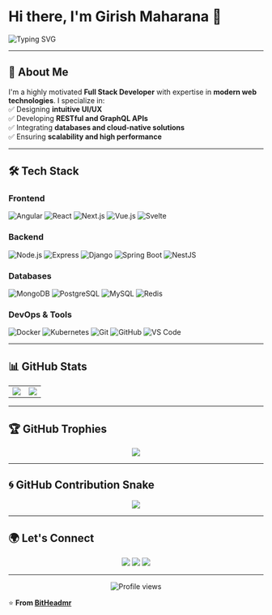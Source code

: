 # Hi there, I'm Girish Maharana 👋  

![Typing SVG](https://readme-typing-svg.herokuapp.com?font=Fira+Code&duration=4000&color=00C8FF&center=true&vCenter=true&width=600&lines=Full+Stack+Developer;Passionate+about+Web+Development;Building+Scalable+and+Efficient+Applications;Always+Learning+New+Technologies)

---

## 🚀 About Me  
I'm a highly motivated **Full Stack Developer** with expertise in **modern web technologies**. I specialize in:  
✅ Designing **intuitive UI/UX**  
✅ Developing **RESTful and GraphQL APIs**  
✅ Integrating **databases and cloud-native solutions**  
✅ Ensuring **scalability and high performance**  

---

## 🛠️ Tech Stack  

### **Frontend**  
![Angular](https://img.shields.io/badge/-Angular-DD0031?style=flat-square&logo=angular&logoColor=white)
![React](https://img.shields.io/badge/-React-61DAFB?style=flat-square&logo=react&logoColor=black)
![Next.js](https://img.shields.io/badge/-Next.js-000000?style=flat-square&logo=next.js&logoColor=white)
![Vue.js](https://img.shields.io/badge/-Vue.js-4FC08D?style=flat-square&logo=vue.js&logoColor=white)
![Svelte](https://img.shields.io/badge/-Svelte-FF3E00?style=flat-square&logo=svelte&logoColor=white)

### **Backend**  
![Node.js](https://img.shields.io/badge/-Node.js-339933?style=flat-square&logo=node.js&logoColor=white)
![Express](https://img.shields.io/badge/-Express-000000?style=flat-square&logo=express&logoColor=white)
![Django](https://img.shields.io/badge/-Django-092E20?style=flat-square&logo=django&logoColor=white)
![Spring Boot](https://img.shields.io/badge/-Spring%20Boot-6DB33F?style=flat-square&logo=spring&logoColor=white)
![NestJS](https://img.shields.io/badge/-NestJS-E0234E?style=flat-square&logo=nestjs&logoColor=white)

### **Databases**  
![MongoDB](https://img.shields.io/badge/-MongoDB-47A248?style=flat-square&logo=mongodb&logoColor=white)
![PostgreSQL](https://img.shields.io/badge/-PostgreSQL-336791?style=flat-square&logo=postgresql&logoColor=white)
![MySQL](https://img.shields.io/badge/-MySQL-4479A1?style=flat-square&logo=mysql&logoColor=white)
![Redis](https://img.shields.io/badge/-Redis-DC382D?style=flat-square&logo=redis&logoColor=white)

### **DevOps & Tools**  
![Docker](https://img.shields.io/badge/-Docker-2496ED?style=flat-square&logo=docker&logoColor=white)
![Kubernetes](https://img.shields.io/badge/-Kubernetes-326CE5?style=flat-square&logo=kubernetes&logoColor=white)
![Git](https://img.shields.io/badge/-Git-F05032?style=flat-square&logo=git&logoColor=white)
![GitHub](https://img.shields.io/badge/-GitHub-181717?style=flat-square&logo=github&logoColor=white)
![VS Code](https://img.shields.io/badge/-VS%20Code-007ACC?style=flat-square&logo=visual-studio-code&logoColor=white)

---

## 📊 GitHub Stats  

<table align="center">
<tr>
<td>  
<img src="https://github-readme-stats.vercel.app/api?username=BitHeadmr&show_icons=true&count_private=true&theme=gruvbox" />
</td>
<td>  
<img src="https://github-readme-stats.vercel.app/api/top-langs/?username=BitHeadmr&layout=compact&count_private=true&theme=gruvbox" />
</td>
</tr>
</table>

---

## 🏆 GitHub Trophies  
<p align="center">
  <img src="https://github-profile-trophy.vercel.app/?username=BitHeadmr&theme=onedark&margin-w=10&margin-h=10" />
</p>

---

## 🌀 GitHub Contribution Snake  
<p align="center">
  <img src="https://github.com/BitHeadmr/BitHeadmr/blob/output/github-contribution-grid-snake.svg" />
</p>

---

## 🌍 Let's Connect  
<p align="center">
  <a href="https://github.com/BitHeadmr"><img src="https://img.shields.io/badge/GitHub-000000?style=for-the-badge&logo=github&logoColor=white"></a>
  <a href="https://www.linkedin.com/in/girish-maharana-0180b4258/"><img src="https://img.shields.io/badge/LinkedIn-0077B5?style=for-the-badge&logo=linkedin&logoColor=white"></a>
  <a href="mailto:girishmaharana42@gmail.com"><img src="https://img.shields.io/badge/Email-D14836?style=for-the-badge&logo=gmail&logoColor=white"></a>
</p>

---

<p align="center">
  <img src="https://komarev.com/ghpvc/?username=BitHeadmr&color=green" alt="Profile views" />
</p>

⭐️ **From [BitHeadmr](https://github.com/BitHeadmr)**  
